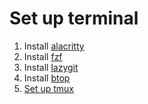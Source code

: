 # Set up terminal

1. Install [alacritty](https://github.com/alacritty/alacritty/blob/master/INSTALL.md#manual-installation)
2. Install [fzf](https://github.com/junegunn/fzf?tab=readme-ov-file#using-git)
3. Install [lazygit](https://github.com/jesseduffield/lazygit?tab=readme-ov-file#installation)
4. Install [btop](https://github.com/aristocratos/btop?tab=readme-ov-file#installation)
5. [Set up tmux](docs/Set%20up%20tmux.md)
